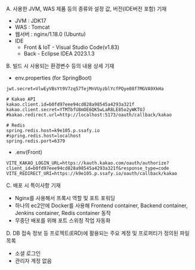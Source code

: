 A. 사용한 JVM, WAS 제품 등의 종류와 설정 값, 버전(IDE버전 포함) 기재
- JVM : JDK17
- WAS : Tomcat
- 웹서버 : nginx/1.18.0 (Ubuntu)
- IDE
    - Front & IoT - Visual Studio Code(v1.83)
    - Back - Eclipse IDEA 2023.1.3


B. 빌드 시 사용되는 환경변수 등의 내용 상세 기재
- env.properties (for SpringBoot)
```
jwt.secret=VlwEyVBsYt9V7zq57TejMnVUyzblYcfPQye08f7MGVA9XkHa

# Kakao API
kakao.client.id=b0fd97eee94cd828a98545a4293a321f
kakao.client.secret=YTMTbfU8mOE6QK5wLaR8LE85o2yWKTUJ
#kakao.redirect.url=http://localhost:5173/oauth/callback/kakao

# Redis 
spring.redis.host=k9e105.p.ssafy.io
#spring.redis.host=localhost
spring.redis.port=6379
```
- .env(Front)
```
VITE_KAKAO_LOGIN_URL=https://kauth.kakao.com/oauth/authorize?client_id=b0fd97eee94cd828a98545a4293a321f&response_type=code
VITE_REDIRECT_URI=https://k9e105.p.ssafy.io/oauth/callback/kakao

```


C. 배포 시 특이사항 기재
- Nginx를 사용해서 프록시 역할 및 포트 포워딩
- 하나의 ec2안에 Docker를 사용해 Frontend container, Backend container, Jenkins container, Redis container 동작
- 무중단 배포를 위해 포트 스위칭 작업 자동화

D. DB 접속 정보 등 프로젝트(ERD)에 활용되는 주요 계정 및 프로퍼티가 정의된 파일 목록
- 소셜 로그인
- 관리자 계정 없음



